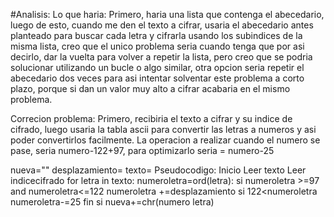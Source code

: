 #Analisis: 
Lo que haria: Primero, haria una lista que contenga el abecedario, luego de esto, cuando me den el texto a cifrar, usaria el abecedario antes planteado para buscar cada letra y cifrarla usando los subindices de la misma lista, creo que el unico problema seria cuando tenga que por asi decirlo, dar la vuelta para volver a repetir la lista, pero creo que se podria solucionar utilizando un bucle o algo similar, otra opcion seria repetir el abecedario dos veces para asi intentar solventar este problema a corto plazo, porque si dan un valor muy alto a cifrar acabaria en el mismo problema.

Correcion problema: Primero, recibiria el texto a cifrar y su indice de cifrado, luego usaria la tabla ascii para convertir las letras a numeros y asi poder convertirlos facilmente.
La operacion a realizar cuando el numero se pase, seria numero-122+97, para optimizarlo seria = numero-25





nueva=""
desplazamiento=
texto=
Pseudocodigo:
Inicio 
Leer texto
Leer indicecifrado
for letra in texto:
    numeroletra=ord(letra):
    si numeroletra >=97 and numeroletra<=122
    numeroletra +=desplazamiento
        si 122<numeroletra
            numeroletra-=25
            fin si
nueva+=chr(numero letra)








